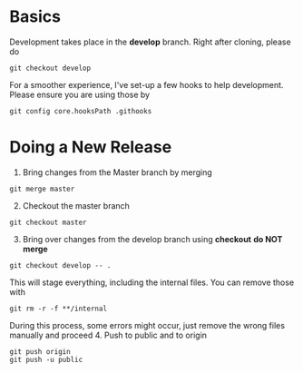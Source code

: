 Basics
======

Development takes place in the **develop** branch. Right after cloning, please do
```
git checkout develop
```

For a smoother experience, I've set-up a few hooks to help development. Please ensure you are using those by

```
git config core.hooksPath .githooks
```


Doing a New Release
====================


1. Bring changes from the Master branch by merging
```
git merge master
```
2. Checkout the master branch
``` 
git checkout master
```
3. Bring over changes from the develop branch using **checkout** **do NOT merge**
```
git checkout develop -- .
```
 This will stage everything, including the internal files. You can remove those with
```
git rm -r -f **/internal
```
During this process, some errors might occur, just remove the wrong files manually and proceed
4. Push to public and to origin
```
git push origin
git push -u public
```
